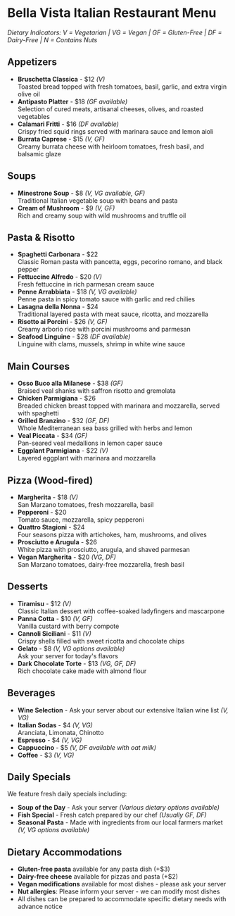 # Bella Vista Italian Restaurant Menu

*Dietary Indicators: V = Vegetarian | VG = Vegan | GF = Gluten-Free | DF = Dairy-Free | N = Contains Nuts*

## Appetizers
- **Bruschetta Classica** - $12 *(V)*  
  Toasted bread topped with fresh tomatoes, basil, garlic, and extra virgin olive oil
- **Antipasto Platter** - $18 *(GF available)*  
  Selection of cured meats, artisanal cheeses, olives, and roasted vegetables
- **Calamari Fritti** - $16 *(DF available)*  
  Crispy fried squid rings served with marinara sauce and lemon aioli
- **Burrata Caprese** - $15 *(V, GF)*  
  Creamy burrata cheese with heirloom tomatoes, fresh basil, and balsamic glaze

## Soups
- **Minestrone Soup** - $8 *(V, VG available, GF)*  
  Traditional Italian vegetable soup with beans and pasta
- **Cream of Mushroom** - $9 *(V, GF)*  
  Rich and creamy soup with wild mushrooms and truffle oil

## Pasta & Risotto
- **Spaghetti Carbonara** - $22  
  Classic Roman pasta with pancetta, eggs, pecorino romano, and black pepper
- **Fettuccine Alfredo** - $20 *(V)*  
  Fresh fettuccine in rich parmesan cream sauce
- **Penne Arrabbiata** - $18 *(V, VG available)*  
  Penne pasta in spicy tomato sauce with garlic and red chilies
- **Lasagna della Nonna** - $24  
  Traditional layered pasta with meat sauce, ricotta, and mozzarella
- **Risotto ai Porcini** - $26 *(V, GF)*  
  Creamy arborio rice with porcini mushrooms and parmesan
- **Seafood Linguine** - $28 *(DF available)*  
  Linguine with clams, mussels, shrimp in white wine sauce

## Main Courses
- **Osso Buco alla Milanese** - $38 *(GF)*  
  Braised veal shanks with saffron risotto and gremolata
- **Chicken Parmigiana** - $26  
  Breaded chicken breast topped with marinara and mozzarella, served with spaghetti
- **Grilled Branzino** - $32 *(GF, DF)*  
  Whole Mediterranean sea bass grilled with herbs and lemon
- **Veal Piccata** - $34 *(GF)*  
  Pan-seared veal medallions in lemon caper sauce
- **Eggplant Parmigiana** - $22 *(V)*  
  Layered eggplant with marinara and mozzarella

## Pizza (Wood-fired)
- **Margherita** - $18 *(V)*  
  San Marzano tomatoes, fresh mozzarella, basil
- **Pepperoni** - $20  
  Tomato sauce, mozzarella, spicy pepperoni
- **Quattro Stagioni** - $24  
  Four seasons pizza with artichokes, ham, mushrooms, and olives
- **Prosciutto e Arugula** - $26  
  White pizza with prosciutto, arugula, and shaved parmesan
- **Vegan Margherita** - $20 *(VG, DF)*  
  San Marzano tomatoes, dairy-free mozzarella, fresh basil

## Desserts
- **Tiramisu** - $12 *(V)*  
  Classic Italian dessert with coffee-soaked ladyfingers and mascarpone
- **Panna Cotta** - $10 *(V, GF)*  
  Vanilla custard with berry compote
- **Cannoli Siciliani** - $11 *(V)*  
  Crispy shells filled with sweet ricotta and chocolate chips
- **Gelato** - $8 *(V, VG options available)*  
  Ask your server for today's flavors
- **Dark Chocolate Torte** - $13 *(VG, GF, DF)*  
  Rich chocolate cake made with almond flour

## Beverages
- **Wine Selection** - Ask your server about our extensive Italian wine list *(V, VG)*
- **Italian Sodas** - $4 *(V, VG)*  
  Aranciata, Limonata, Chinotto
- **Espresso** - $4 *(V, VG)*
- **Cappuccino** - $5 *(V, DF available with oat milk)*
- **Coffee** - $3 *(V, VG)*

## Daily Specials
We feature fresh daily specials including:
- **Soup of the Day** - Ask your server *(Various dietary options available)*
- **Fish Special** - Fresh catch prepared by our chef *(Usually GF, DF)*
- **Seasonal Pasta** - Made with ingredients from our local farmers market *(V, VG options available)*

## Dietary Accommodations
- **Gluten-free pasta** available for any pasta dish (+$3)
- **Dairy-free cheese** available for pizzas and pasta (+$2)
- **Vegan modifications** available for most dishes - please ask your server
- **Nut allergies**: Please inform your server - we can modify most dishes
- All dishes can be prepared to accommodate specific dietary needs with advance notice
